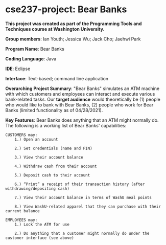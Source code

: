 # cse237-project: Bear Banks

**This project was created as part of the Programming Tools and Techniques course at Washington University.**

**Group members**: Ian Youth; Jessica Wu; Jack Cho; Jaehwi Park

**Program Name**: Bear Banks

**Coding Language**: Java 

**IDE**: Eclipse

**Interface**: Text-based; command line application

**Overarching Project Summary**: "Bear Banks" simulates an ATM machine with which customers and employees can interact and execute various bank-related tasks. Our **target audience** would theoretically be (1) people who would like to bank with Bear Banks, (2) people who work for Bear Banks (limited functionality as of 04/28/2021).

**Key Features**: Bear Banks does anything that an ATM might normally do. The following is a working list of Bear Banks' capabilities:
    
    CUSTOMERS may:
        1.) Open an account
        
        2.) Set credentials (name and PIN)
                        
        3.) View their account balance
        
        4.) Withdraw cash from their account
        
        5.) Deposit cash to their account
        
        6.) “Print” a receipt of their transaction history (after withdrawing/depositing cash)
                
        7.) View their account balance in terms of WashU meal points

        8.) View WashU-related apparel that they can purchase with their current balance
        
    EMPLOYEES may:
        1.) Lock the ATM for use
                        
        2.) Do anything that a customer might normally do under the customer interface (see above)
